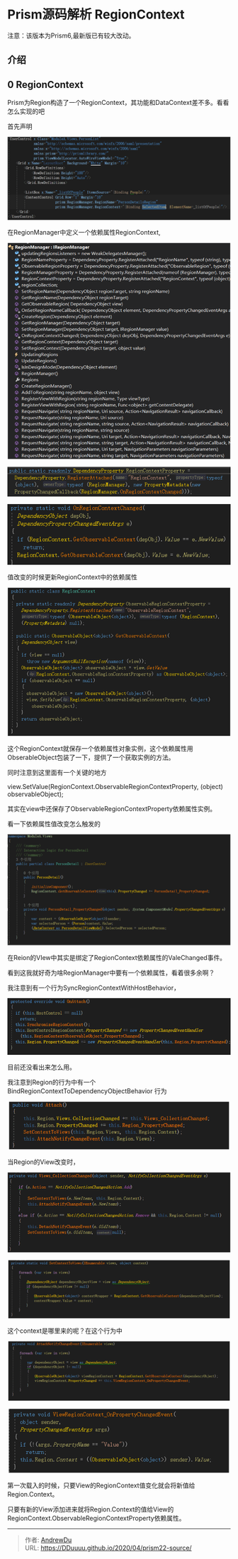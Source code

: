 # Prism源码解析 RegionContext


注意：该版本为Prism6,最新版已有较大改动。

## 介绍

## 0 RegionContext

Prism为Region构造了一个RegionContext，其功能和DataContext差不多。看看怎么实现的吧

首先声明

![1586063234079](/prism/1586063234079.png)

在RegionManager中定义一个依赖属性RegionContext,

![1586056586194](/prism/1586056586194.png)

![1586059794432](/prism/1586059794432.png)

![1586063271063](/prism/1586063271063.png)

值改变的时候更新RegionContext中的依赖属性

![1586060366772](/prism/1586060366772.png)

这个RegionContext就保存一个依赖属性对象实例，这个依赖属性用ObserableObject包装了一下，提供了一个获取实例的方法。

同时注意到这里面有一个关键的地方

view.SetValue(RegionContext.ObservableRegionContextProperty, (object) observableObject);

其实在view中还保存了ObservableRegionContextProperty依赖属性实例。

看一下依赖属性值改变怎么触发的

![1586064024535](/prism/1586064024535.png)

在Reion的VIew中其实是绑定了RegionContext依赖属性的ValeChanged事件。

看到这我就好奇为啥RegionManager中要有一个依赖属性，看着很多余啊？

我注意到有一个行为SyncRegionContextWithHostBehavior，

![1586065381426](/prism/1586065381426.png)

目前还没看出来怎么用。

我注意到Region的行为中有一个BindRegionContextToDependencyObjectBehavior 行为

![1586064712346](/prism/1586064712346.png)

当Region的View改变时，

![1586064741432](/prism/1586064741432.png)

![1586064747524](/prism/1586064747524.png)

这个context是哪里来的呢？在这个行为中

![1586064874717](/prism/1586064874717.png)

![1586064885585](/prism/1586064885585.png)

第一次载入的时候，只要View的RegionContext值变化就会将新值给Region.Context。

只要有新的View添加进来就将Region.Context的值给View的RegionContext.ObservableRegionContextProperty依赖属性。



---

> 作者: [AndrewDu](https://github.com/DDuuuu)  
> URL: https://DDuuuu.github.io/2020/04/prism22-source/  

